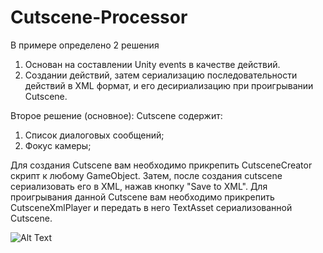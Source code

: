 # Cutscene-Processor

В примере определено 2 решения
1. Основан на составлении Unity events в качестве действий. 
2. Создании действий, затем сериализацию последовательности действий в XML формат, и его десириализацию при проигрывании Cutscene. 


Второе решение (основное):
Cutscene содержит:
   1.  Список диалоговых сообщений;
   2.  Фокус камеры;

Для создания Cutscene вам необходимо прикрепить CutsceneCreator скрипт к любому GameObject. Затем, после 
создания cutscene сериализовать его в XML, нажав кнопку "Save to XML". 
Для проигрывания данной Cutscene вам необходимо прикрепить CutsceneXmlPlayer и передать в него TextAsset сериализованной Cutscene.

![Alt Text](https://github.com/Goncharuk-Nikita/Cutscene-Processor/blob/master/2018-12-31_17-13-30.gif)
